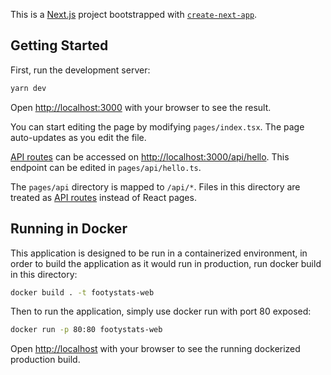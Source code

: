 This is a [Next.js](https://nextjs.org/) project bootstrapped with [`create-next-app`](https://github.com/vercel/next.js/tree/canary/packages/create-next-app).

## Getting Started

First, run the development server:

```bash
yarn dev
```

Open [http://localhost:3000](http://localhost:3000) with your browser to see the result.

You can start editing the page by modifying `pages/index.tsx`. The page auto-updates as you edit the file.

[API routes](https://nextjs.org/docs/api-routes/introduction) can be accessed on [http://localhost:3000/api/hello](http://localhost:3000/api/hello). This endpoint can be edited in `pages/api/hello.ts`.

The `pages/api` directory is mapped to `/api/*`. Files in this directory are treated as [API routes](https://nextjs.org/docs/api-routes/introduction) instead of React pages.

## Running in Docker

This application is designed to be run in a containerized environment, in order to build the application as it would run in production, run docker build in this directory:

```bash
docker build . -t footystats-web
```

Then to run the application, simply use docker run with port 80 exposed:

```bash
docker run -p 80:80 footystats-web
```

Open [http://localhost](http://localhost) with your browser to see the running dockerized production build.

